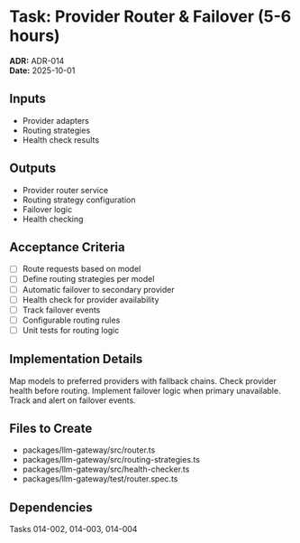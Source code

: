 # Task: Provider Router & Failover (5-6 hours)
**ADR:** ADR-014  
**Date:** 2025-10-01

## Inputs
- Provider adapters
- Routing strategies
- Health check results

## Outputs
- Provider router service
- Routing strategy configuration
- Failover logic
- Health checking

## Acceptance Criteria
- [ ] Route requests based on model
- [ ] Define routing strategies per model
- [ ] Automatic failover to secondary provider
- [ ] Health check for provider availability
- [ ] Track failover events
- [ ] Configurable routing rules
- [ ] Unit tests for routing logic

## Implementation Details
Map models to preferred providers with fallback chains. Check provider health before routing. Implement failover logic when primary unavailable. Track and alert on failover events.

## Files to Create
- packages/llm-gateway/src/router.ts
- packages/llm-gateway/src/routing-strategies.ts
- packages/llm-gateway/src/health-checker.ts
- packages/llm-gateway/test/router.spec.ts

## Dependencies
Tasks 014-002, 014-003, 014-004